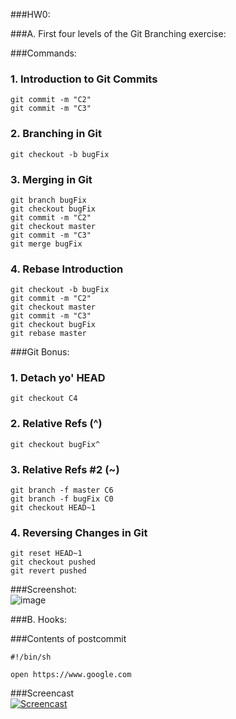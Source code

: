 ###HW0:<br/>

###A. First four levels of the Git Branching exercise:<br/>

###Commands:<br/>
### 1. Introduction to Git Commits
```
git commit -m "C2"
git commit -m "C3"
```
### 2. Branching in Git
```
git checkout -b bugFix
```
### 3. Merging in Git
```
git branch bugFix
git checkout bugFix
git commit -m "C2"
git checkout master
git commit -m "C3"
git merge bugFix
```
### 4. Rebase Introduction
```
git checkout -b bugFix
git commit -m "C2"
git checkout master
git commit -m "C3"
git checkout bugFix
git rebase master
```

###Git Bonus:<br/>
### 1. Detach yo' HEAD
```
git checkout C4
```
### 2. Relative Refs (^)
```
git checkout bugFix^
```
### 3. Relative Refs #2 (~)
```
git branch -f master C6
git branch -f bugFix C0
git checkout HEAD~1
```
### 4. Reversing Changes in Git
```
git reset HEAD~1
git checkout pushed
git revert pushed
```
###Screenshot:<br/>
![image](https://cloud.githubusercontent.com/assets/3713160/14212381/93731a72-f800-11e5-8153-44f177915c75.png)

###B. Hooks:<br/>

###Contents of postcommit<br/>
```
#!/bin/sh

open https://www.google.com
```
###Screencast<br/>
[![Screencast](http://img.youtube.com/vi/59QCqt8FxXU/default.jpg)](http://www.youtube.com/watch?v=59QCqt8FxXU)